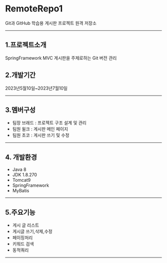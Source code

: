 # RemoteRepo1
Git과 GitHub 학습용 게시판 프로젝트 원격 저장소
****
## 1.프로젝트소개
SpringFramework MVC 게시판을 주제로하는 Git 버전 관리

## 2.개발기간
2023년5월10일~2023년7월10일
___

## 3.멤버구성
* 팀장 브래드 : 프로젝트 구조 설계 및 관리
* 팀원 윌크 : 게시판 메인 페이지
* 팀원 초코 : 게시판 쓰기 및 수정

___

## 4. 개발환경
* Java 8
* JDK 1.8.270
* Tomcat9
* SpringFramework
* MyBatis

___

## 5.주요기능
* 게시 글 리스트
* 게시글 쓰기,삭제,수정
* 페이징처리
* 키워드 검색
* 동적쿼리

___
